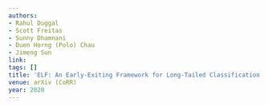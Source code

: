 ```yaml
---
authors:
- Rahul Duggal
- Scott Freitas
- Sunny Dhamnani
- Duen Horng (Polo) Chau
- Jimeng Sun
link:
tags: []
title: 'ELF: An Early-Exiting Framework for Long-Tailed Classification.'
venue: arXiv (CoRR)
year: 2020
---
```

